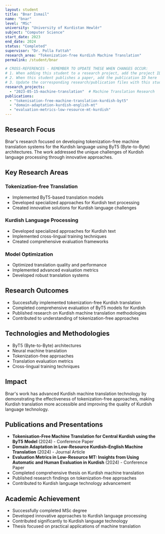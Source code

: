 ```yaml
---
layout: student
title: "Bnar Ismail"
name: "bnar"
level: "MSc"
university: "University of Kurdistan Hewlêr"
subject: "Computer Science"
start_date: 2023
end_date: 2024
status: "Completed"
supervisor: "Dr. Polla Fattah"
research_area: "Tokenization-free Kurdish Machine Translation"
permalink: /student/bnar

# CROSS-REFERENCES - REMEMBER TO UPDATE THESE WHEN CHANGES OCCUR:
# 1. When adding this student to a research project, add the project ID here
# 2. When this student publishes a paper, add the publication ID here
# 3. Update the corresponding research/publication files with this student's ID
research_projects:
  - "2023-05-15-machine-translation"  # Machine Translation Research
publications:
  - "tokenisation-free-machine-translation-kurdish-byt5"
  - "domain-adaptation-kurdish-english-mt"
  - "evaluation-metrics-low-resource-mt-kurdish"
---
```




## Research Focus

Bnar's research focused on developing tokenization-free machine translation systems for the Kurdish language using ByT5 (Byte-to-Byte) architectures. The work addressed the unique challenges of Kurdish language processing through innovative approaches.

## Key Research Areas

### Tokenization-free Translation
- Implemented ByT5-based translation models
- Developed specialized approaches for Kurdish text processing
- Created innovative solutions for Kurdish language challenges

### Kurdish Language Processing
- Developed specialized approaches for Kurdish text
- Implemented cross-lingual training techniques
- Created comprehensive evaluation frameworks

### Model Optimization
- Optimized translation quality and performance
- Implemented advanced evaluation metrics
- Developed robust translation systems

## Research Outcomes

- Successfully implemented tokenization-free Kurdish translation
- Completed comprehensive evaluation of ByT5 models for Kurdish
- Published research on Kurdish machine translation methodologies
- Contributed to understanding of tokenization-free approaches

## Technologies and Methodologies

- ByT5 (Byte-to-Byte) architectures
- Neural machine translation
- Tokenization-free approaches
- Translation evaluation metrics
- Cross-lingual training techniques

## Impact

Bnar's work has advanced Kurdish machine translation technology by demonstrating the effectiveness of tokenization-free approaches, making Kurdish translation more accessible and improving the quality of Kurdish language technology.

## Publications and Presentations

- **Tokenisation-Free Machine Translation for Central Kurdish using the ByT5 Model** (2024) - Conference Paper
- **Domain Adaptation in Low-Resource Kurdish–English Machine Translation** (2024) - Journal Article
- **Evaluation Metrics in Low-Resource MT: Insights from Using Automatic and Human Evaluation in Kurdish** (2024) - Conference Paper
- Completed comprehensive thesis on Kurdish machine translation
- Published research findings on tokenization-free approaches
- Contributed to Kurdish language technology advancement

## Academic Achievement

- Successfully completed MSc degree
- Developed innovative approaches to Kurdish language processing
- Contributed significantly to Kurdish language technology
- Thesis focused on practical applications of machine translation
